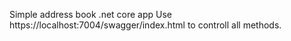 Simple address book .net core app
Use  https://localhost:7004/swagger/index.html  to controll all methods. 
